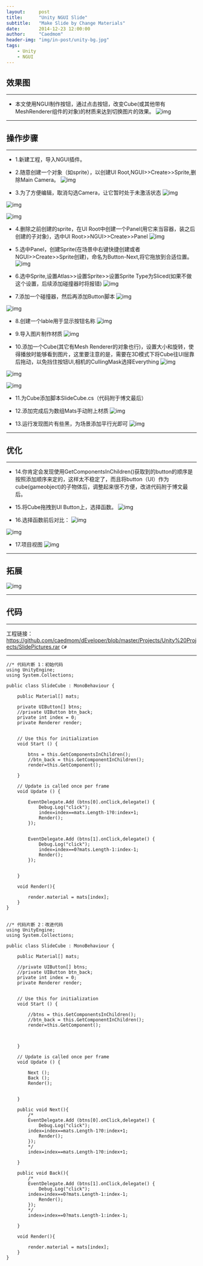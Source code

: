 ```yaml
---
layout:     post
title:      "Unity NGUI Slide"
subtitle:   "Make Slide by Change Materials"
date:       2014-12-23 12:00:00
author:     "Caedmom"
header-img: "img/in-post/unity-bg.jpg"
tags:
    - Unity
    - NGUI
---
```



## 效果图 

---
* 本文使用NGUI制作按钮，通过点击按钮，改变Cube(或其他带有MeshRenderer组件的对象)的材质来达到切换图片的效果。 
![img](https://github.com/caedmom/caedmom.github.io/blob/master/img/in-post/2014-12-03-unity-ngui-slide/0%20SlidePictures.gif?raw=true) 

---

## 操作步骤 

---

* 1.新建工程，导入NGUI插件。 

* 2.随意创建一个对象（如sprite），以创建UI Root,NGUI>>Create>>Sprite,删除Main Camera。
![img](https://github.com/caedmom/caedmom.github.io/blob/master/img/in-post/2014-12-03-unity-ngui-slide/1%20UI-Root.png?raw=true) 

* 3.为了方便编辑，取消勾选Camera，让它暂时处于未激活状态 
![img](https://github.com/caedmom/caedmom.github.io/blob/master/img/in-post/2014-12-03-unity-ngui-slide/2%20UI-shelter-from-camera.png?raw=true) 

![img](https://github.com/caedmom/caedmom.github.io/blob/master/img/in-post/2014-12-03-unity-ngui-slide/3%20set-active-false.png?raw=true) 

![img](https://github.com/caedmom/caedmom.github.io/blob/master/img/in-post/2014-12-03-unity-ngui-slide/4%20camera-has-set-active-false.png?raw=true) 

* 4.删除之前创建的sprite，在UI Root中创建一个Panel(用它来当容器，装之后创建的子对象)，选中UI Root>>NGUI>>Create>>Panel
![img](https://github.com/caedmom/caedmom.github.io/blob/master/img/in-post/2014-12-03-unity-ngui-slide/5%20create-panel.png?raw=true) 

* 5.选中Panel，创建Sprite(在场景中右键快捷创建或者NGUI>>Create>>Sprite创建)，命名为Button-Next,将它拖放到合适位置。
![img](https://github.com/caedmom/caedmom.github.io/blob/master/img/in-post/2014-12-03-unity-ngui-slide/6%20create-sprite.png?raw=true) 

* 6.选中Sprite,设置Atlas>>设置Sprite>>设置Sprite Type为Sliced(如果不做这个设置，后续添加碰撞器时将报错)
![img](https://github.com/caedmom/caedmom.github.io/blob/master/img/in-post/2014-12-03-unity-ngui-slide/7%20set-sprite.png?raw=true) 

* 7.添加一个碰撞器，然后再添加Button脚本
![img](https://github.com/caedmom/caedmom.github.io/blob/master/img/in-post/2014-12-03-unity-ngui-slide/8%20attach-collider.png?raw=true) 

![img](https://github.com/caedmom/caedmom.github.io/blob/master/img/in-post/2014-12-03-unity-ngui-slide/9%20attach-button-script.png?raw=true) 

* 8.创建一个lable用于显示按钮名称
![img](https://github.com/caedmom/caedmom.github.io/blob/master/img/in-post/2014-12-03-unity-ngui-slide/10%20create-child-label.png?raw=true) 

* 9.导入图片制作材质
![img](https://github.com/caedmom/caedmom.github.io/blob/master/img/in-post/2014-12-03-unity-ngui-slide/11%20import-textures-and-make-materials.png?raw=true) 

* 10.添加一个Cube(其它有Mesh Renderer的对象也行)，设置大小和旋转，使得播放时能够看到图片，这里要注意的是，需要在3D模式下将Cube往UI层靠后拖动，以免挡住按钮UI,相机的CullingMask选择Everything
![img](https://github.com/caedmom/caedmom.github.io/blob/master/img/in-post/2014-12-03-unity-ngui-slide/12%20set-cube-transform.png?raw=true) 

![img](https://github.com/caedmom/caedmom.github.io/blob/master/img/in-post/2014-12-03-unity-ngui-slide/10-2%20depth.png?raw=true) 

![img](https://github.com/caedmom/caedmom.github.io/blob/master/img/in-post/2014-12-03-unity-ngui-slide/13%20set-camera-culling-mask.png?raw=true) 

* 11.为Cube添加脚本SlideCube.cs（代码附于博文最后）

* 12.添加完成后为数组Mats手动附上材质
![img](https://github.com/caedmom/caedmom.github.io/blob/master/img/in-post/2014-12-03-unity-ngui-slide/14%20give-mateials-to-cube.png?raw=true) 

* 13.运行发现图片有些黑，为场景添加平行光即可
![img](https://github.com/caedmom/caedmom.github.io/blob/master/img/in-post/2014-12-03-unity-ngui-slide/15%20add-directional-light.png?raw=true) 

---

## 优化

---

* 14.你肯定会发现使用GetComponentsInChildren<UIButton>()获取到的button的顺序是按照添加顺序来定的，这样太不稳定了，而且将button（UI）作为cube(gameobject)的子物体后，调整起来很不方便，改进代码附于博文最后。 

* 15.将Cube拖拽到UI Button上，选择函数。
![img](https://github.com/caedmom/caedmom.github.io/blob/master/img/in-post/2014-12-03-unity-ngui-slide/16%20drag-cube-to-UIButton.png?raw=true) 

* 16.选择函数前后对比：
![img](https://github.com/caedmom/caedmom.github.io/blob/master/img/in-post/2014-12-03-unity-ngui-slide/17%20select-function-before.png?raw=true) 

![img](https://github.com/caedmom/caedmom.github.io/blob/master/img/in-post/2014-12-03-unity-ngui-slide/18%20select-function-after.png?raw=true) 

* 17.项目视图
![img](https://github.com/caedmom/caedmom.github.io/blob/master/img/in-post/2014-12-03-unity-ngui-slide/19%20final-project.png?raw=true) 

---

## 拓展
![img](https://github.com/caedmom/caedmom.github.io/blob/master/img/in-post/2014-12-03-unity-ngui-slide/NGUI-example.gif?raw=true) 

---

## 代码

---
工程链接：https://github.com/caedmom/dEveloper/blob/master/Projects/Unity%20Projects/SlidePictures.rar
`C#` 

---
<pre><code>//* 代码片断 1：初始代码
using UnityEngine;
using System.Collections;

public class SlideCube : MonoBehaviour {
	
	public Material[] mats;
	
	private UIButton[] btns;
	//private UIButton btn_back;
	private int index = 0;
	private Renderer render;
	

	// Use this for initialization
	void Start () {

		btns = this.GetComponentsInChildren<UIButton>();
		//btn_back = this.GetComponentInChildren<UIButton>();
		render=this.GetComponent<MeshRenderer>();
				
	}
	
	// Update is called once per frame
	void Update () {
		
		EventDelegate.Add (btns[0].onClick,delegate() {
			Debug.Log("click");
			index=index==mats.Length-1?0:index+1;
			Render();
		});


		EventDelegate.Add (btns[1].onClick,delegate() {
			Debug.Log("click");
			index=index==0?mats.Length-1:index-1;
			Render();
		});

		
	}
	
	void Render(){
		
		render.material = mats[index];
	}
}


//* 代码片断 2：改进代码
using UnityEngine;
using System.Collections;

public class SlideCube : MonoBehaviour {
	
	public Material[] mats;
	
	//private UIButton[] btns;
	//private UIButton btn_back;
	private int index = 0;
	private Renderer render;
	

	// Use this for initialization
	void Start () {

		//btns = this.GetComponentsInChildren<UIButton>();
		//btn_back = this.GetComponentInChildren<UIButton>();
		render=this.GetComponent<MeshRenderer>();
		
		
		
	}
	
	// Update is called once per frame
	void Update () {
		
		Next ();
		Back ();
		Render();

		
	}

	public void Next(){
		/*
		EventDelegate.Add (btns[0].onClick,delegate() {
			Debug.Log("click");
		index=index==mats.Length-1?0:index+1;
			Render();
		});
		*/
		index=index==mats.Length-1?0:index+1;
	
	}

	public void Back(){
		/*
		EventDelegate.Add (btns[1].onClick,delegate() {
			Debug.Log("click");
		index=index==0?mats.Length-1:index-1;
			Render();
		});
		*/
		index=index==0?mats.Length-1:index-1;
		
	}
	
	void Render(){
		
		render.material = mats[index];
	}
}


</code></pre> 
